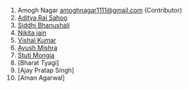 1. Amogh Nagar  amoghnagar1111@gmail.com  (Contributor) 
2. [Aditya Raj Sahoo](https://github.com/adityarajsahoo)
3. [Siddhi Bhanushali](https://github.com/siddhi-244)  
4. [Nikita jain](https://github.com/nikita-jain-01)
5. [Vishal Kumar](https://github.com/vishalb52)
6. [Ayush Mishra](https://github.com/ayush-sleeping)
7. [Stuti Mongia](https://github.com/stutimongia2024)
8. [Bharat Tyagi]
9. [Ajay Pratap Singh]
10. [Aman Agarwal]
